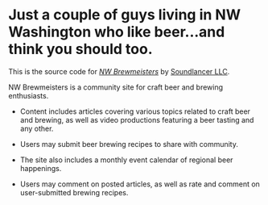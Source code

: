 # Just a couple of guys living in NW Washington who like beer...and think you should too.

This is the source code for [*NW Brewmeisters*](http://nwbrewmeisters.com)
by [Soundlancer LLC](https://www.soundlancer.com).

NW Brewmeisters is a community site for craft beer and brewing enthusiasts.

- Content includes articles covering various topics related to craft beer and brewing,
as well as video productions featuring a beer tasting and any other.

- Users may submit beer brewing recipes to share with community.

- The site also includes a monthly event calendar of regional beer happenings.

- Users may comment on posted articles, as well as rate and comment on user-submitted brewing recipes.
